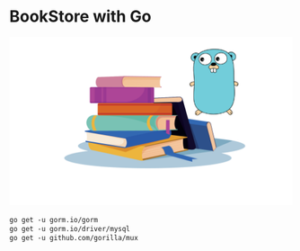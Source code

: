 # BookStore with Go

![stack_logo](./misc/display.png)

```
go get -u gorm.io/gorm
go get -u gorm.io/driver/mysql
go get -u github.com/gorilla/mux
```